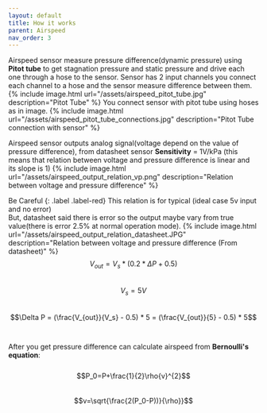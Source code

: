 ```yaml
---
layout: default
title: How it works
parent: Airspeed
nav_order: 3
---
```


Airspeed sensor measure pressure difference(dynamic pressure) using **Pitot tube** to get stagnation pressure and static pressure and drive each one through a hose to the sensor. Sensor has 2 input channels you connect each channel to a hose and the sensor measure difference between them.
{% include image.html url="/assets/airspeed_pitot_tube.jpg" description="Pitot Tube" %} 
You connect sensor with pitot tube using hoses as in image.
{% include image.html url="/assets/airspeed_pitot_tube_connections.jpg" description="Pitot Tube connection with sensor" %} 

Airspeed sensor outputs analog signal(voltage depend on the value of pressure difference), from datasheet sensor **Sensitivity** = 1V/kPa (this means that relation between voltage and pressure difference is linear and its slope is 1)
{% include image.html url="/assets/airspeed_output_relation_vp.png" description="Relation between voltage and pressure difference" %} 

Be Careful
{: .label .label-red}
This relation is for typical (ideal case 5v input and no error)
<br>
But, datasheet said there is error so the output maybe vary from true value(there is error 2.5% at normal operation mode).
{% include image.html url="/assets/airspeed_output_relation_datasheet.JPG" description="Relation between voltage and pressure difference (From datasheet)" %} 
<span>$$V_{out}=V_{s} * (0.2 * \Delta P+0.5)$$</span>
<br>
<span>$$V_s=5V$$</span>
<br>
<span>$$\Delta P = (\frac{V_{out}}{V_s} - 0.5) * 5 = (\frac{V_{out}}{5} - 0.5) * 5$$</span>
<br>
<br>
After you get pressure difference can calculate airspeed from **Bernoulli's equation**:
<br>
<br>
<span>$$P_0=P+\frac{1}{2}\rho{v}^{2}$$</span>
<br>
<span>$$v=\sqrt{\frac{2(P_0-P))}{\rho}}$$</span>



<script type="text/javascript" async
  src="https://cdnjs.cloudflare.com/ajax/libs/mathjax/2.7.5/MathJax.js?config=TeX-MML-AM_CHTML">
</script>
